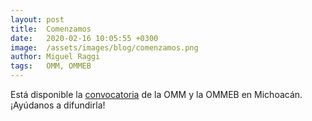 ```yaml
---
layout: post
title:  Comenzamos
date:   2020-02-16 10:05:55 +0300
image:  /assets/images/blog/comenzamos.png
author: Miguel Raggi
tags:   OMM, OMMEB
---
```


Está disponible la [convocatoria](/convocatoria) de la OMM y la OMMEB en Michoacán. ¡Ayúdanos a difundirla!
